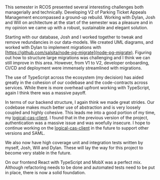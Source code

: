 This semester in RCOS presented several interesting challenges both managerially and technically.  Developing V2 of Parking Ticket Appeals Management encompassed a ground-up rebuild.  Working with Dylan, Josh and Will on architecture at the start of the semester was a pleasure and in my opinion we came up with a robust, sustainable and elegant solution.

Starting with our database, Josh and I worked together to tweak and remove redundancies in our data-models.  We created UML diagrams, and worked with Dylan to implement migrations with [https://github.com/salsita/node-pg-migrate](node-pg-migrate).  Figuring out how to structure large migrations was challenging and I think we can still improve in this area.  However, from V1 to V2, developer onboarding, CI/CD and deployment were immensely streamlined with migrations.

The use of TypeScript across the ecosystem (my decision) has aided greatly in the cohesion of our codebase and the code-contracts across services.  While there is more overhead upfront working with TypeScript, again I think there was a massive payoff.

In terms of our backend structure, I again think we made great strides.  Our codebase makes much better use of abstraction and is very loosely coupled and highly cohesive.  This leads me into a good portion of my time, my [logical-cas-client](https://github.com/ashapir0/logical-cas-client).  I found that in the previous version of the project, authentication was a massive issue and was woefully insecure.  I hope to continue working on the [logical-cas-client](https://github.com/ashapir0/logical-cas-client) in the future to support other versions and SAML.



We also now have high coverage unit and integration tests written by myself, Josh, Will and Dylan.  These will lay the way for this project to become very stable in the future.

On our frontend React with TypeScript and MobX was a perfect mix.  Although refactoring needs to be done and automated tests need to be put in place, there is now a solid foundation.

